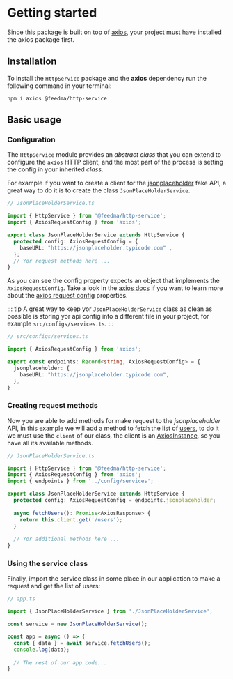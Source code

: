 # Getting started

Since this package is built on top of [axios](https://www.npmjs.com/package/axios), your project must have installed the 
axios package first.

## Installation

To install the `HttpService` package and the **axios** dependency run the following command in your terminal:

```shell
npm i axios @feedma/http-service
```

## Basic usage

### Configuration

The `HttpService` module provides an _abstract class_ that you can extend to configure the `axios` HTTP client, and the 
most part of the process is setting the config in your inherited _class_.

For example if you want to create a client for the [jsonplaceholder](https://jsonplaceholder.typicode.com) fake API, a 
great way to do it is to create the class `JsonPlaceHolderService`.

```ts
// JsonPlaceHolderService.ts

import { HttpService } from '@feedma/http-service';
import { AxiosRequestConfig } from 'axios';

export class JsonPlaceHolderService extends HttpService {
  protected config: AxiosRequestConfig = { 
    baseURL: "https://jsonplaceholder.typicode.com" ,
  };
  // Yor request methods here ...
}
```

As you can see the config property expects an object that implements the `AxiosRequestConfig`. Take a look in the
[axios docs](https://axios-http.com/docs/intro) if you want to learn more about the 
[axios request config](https://axios-http.com/docs/req_config) properties.


::: tip
A great way to keep yor `JsonPlaceHolderService` class as clean as possible is storing yor api config into a different 
file in your project, for example `src/configs/services.ts`.
:::

```ts
// src/configs/services.ts

import { AxiosRequestConfig } from 'axios';

export const endpoints: Record<string, AxiosRequestConfig> = {
  jsonplaceholder: {
    baseURL: "https://jsonplaceholder.typicode.com",
  },
}
```


### Creating request methods

Now you are able to add methods for make request to the _jsonplaceholder_ API, in this example we will add a method to 
fetch the list of [users](https://jsonplaceholder.typicode.com/users), to do it we must use the `client` of our class, 
the client is an [AxiosInstance](https://axios-http.com/docs/instance), so you have all its available methods.

```ts
// JsonPlaceHolderService.ts

import { HttpService } from '@feedma/http-service';
import { AxiosRequestConfig } from 'axios';
import { endpoints } from '../config/services';

export class JsonPlaceHolderService extends HttpService {
  protected config: AxiosRequestConfig = endpoints.jsonplaceholder;
  
  async fetchUsers(): Promise<AxiosResponse> {
    return this.client.get('/users');
  }
  
  // Yor additional methods here ...
}
```

### Using the service class
Finally, import the service class in some place in our application to make a request and get the list of users:

```ts
// app.ts

import { JsonPlaceHolderService } from './JsonPlaceHolderService';

const service = new JsonPlaceHolderService();

const app = async () => {
  const { data } = await service.fetchUsers();
  console.log(data);
  
  // The rest of our app code...
}
```